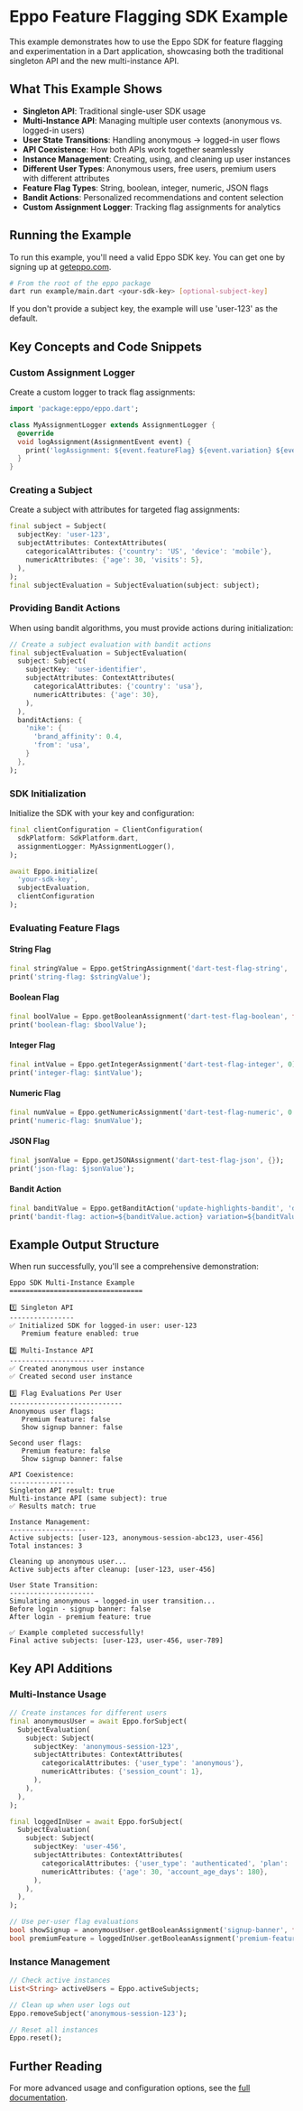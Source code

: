 # Eppo Feature Flagging SDK Example

This example demonstrates how to use the Eppo SDK for feature flagging and experimentation in a Dart application, showcasing both the traditional singleton API and the new multi-instance API.

## What This Example Shows

- **Singleton API**: Traditional single-user SDK usage
- **Multi-Instance API**: Managing multiple user contexts (anonymous vs. logged-in users)
- **User State Transitions**: Handling anonymous → logged-in user flows
- **API Coexistence**: How both APIs work together seamlessly
- **Instance Management**: Creating, using, and cleaning up user instances
- **Different User Types**: Anonymous users, free users, premium users with different attributes
- **Feature Flag Types**: String, boolean, integer, numeric, JSON flags
- **Bandit Actions**: Personalized recommendations and content selection
- **Custom Assignment Logger**: Tracking flag assignments for analytics

## Running the Example

To run this example, you'll need a valid Eppo SDK key. You can get one by signing up at [geteppo.com](https://geteppo.com).

```bash
# From the root of the eppo package
dart run example/main.dart <your-sdk-key> [optional-subject-key]
```

If you don't provide a subject key, the example will use 'user-123' as the default.

## Key Concepts and Code Snippets

### Custom Assignment Logger

Create a custom logger to track flag assignments:

```dart
import 'package:eppo/eppo.dart';

class MyAssignmentLogger extends AssignmentLogger {
  @override
  void logAssignment(AssignmentEvent event) {
    print('logAssignment: ${event.featureFlag} ${event.variation} ${event.timestamp}');
  }
}
```

### Creating a Subject

Create a subject with attributes for targeted flag assignments:

```dart
final subject = Subject(
  subjectKey: 'user-123',
  subjectAttributes: ContextAttributes(
    categoricalAttributes: {'country': 'US', 'device': 'mobile'},
    numericAttributes: {'age': 30, 'visits': 5},
  ),
);
final subjectEvaluation = SubjectEvaluation(subject: subject);
```

### Providing Bandit Actions

When using bandit algorithms, you must provide actions during initialization:

```dart
// Create a subject evaluation with bandit actions
final subjectEvaluation = SubjectEvaluation(
  subject: Subject(
    subjectKey: 'user-identifier',
    subjectAttributes: ContextAttributes(
      categoricalAttributes: {'country': 'usa'},
      numericAttributes: {'age': 30},
    ),
  ),
  banditActions: {
    'nike': {
      'brand_affinity': 0.4,
      'from': 'usa',
    }
  },
);
```

### SDK Initialization

Initialize the SDK with your key and configuration:

```dart
final clientConfiguration = ClientConfiguration(
  sdkPlatform: SdkPlatform.dart,
  assignmentLogger: MyAssignmentLogger(),
);

await Eppo.initialize(
  'your-sdk-key', 
  subjectEvaluation, 
  clientConfiguration
);
```

### Evaluating Feature Flags

#### String Flag

```dart
final stringValue = Eppo.getStringAssignment('dart-test-flag-string', 'default-string');
print('string-flag: $stringValue');
```

#### Boolean Flag

```dart
final boolValue = Eppo.getBooleanAssignment('dart-test-flag-boolean', false);
print('boolean-flag: $boolValue');
```

#### Integer Flag

```dart
final intValue = Eppo.getIntegerAssignment('dart-test-flag-integer', 0);
print('integer-flag: $intValue');
```

#### Numeric Flag

```dart
final numValue = Eppo.getNumericAssignment('dart-test-flag-numeric', 0.0);
print('numeric-flag: $numValue');
```

#### JSON Flag

```dart
final jsonValue = Eppo.getJSONAssignment('dart-test-flag-json', {});
print('json-flag: $jsonValue');
```

#### Bandit Action

```dart
final banditValue = Eppo.getBanditAction('update-highlights-bandit', 'default-bandit');
print('bandit-flag: action=${banditValue.action} variation=${banditValue.variation}');
```

## Example Output Structure

When run successfully, you'll see a comprehensive demonstration:

```
Eppo SDK Multi-Instance Example
=================================

1️⃣ Singleton API
----------------
✅ Initialized SDK for logged-in user: user-123
   Premium feature enabled: true

2️⃣ Multi-Instance API
---------------------
✅ Created anonymous user instance
✅ Created second user instance

3️⃣ Flag Evaluations Per User
----------------------------
Anonymous user flags:
   Premium feature: false
   Show signup banner: false

Second user flags:
   Premium feature: false
   Show signup banner: false

API Coexistence:
----------------
Singleton API result: true
Multi-instance API (same subject): true
✅ Results match: true

Instance Management:
-------------------
Active subjects: [user-123, anonymous-session-abc123, user-456]
Total instances: 3

Cleaning up anonymous user...
Active subjects after cleanup: [user-123, user-456]

User State Transition:
---------------------
Simulating anonymous → logged-in user transition...
Before login - signup banner: false
After login - premium feature: true

✅ Example completed successfully!
Final active subjects: [user-123, user-456, user-789]
```

## Key API Additions

### Multi-Instance Usage

```dart
// Create instances for different users
final anonymousUser = await Eppo.forSubject(
  SubjectEvaluation(
    subject: Subject(
      subjectKey: 'anonymous-session-123',
      subjectAttributes: ContextAttributes(
        categoricalAttributes: {'user_type': 'anonymous'},
        numericAttributes: {'session_count': 1},
      ),
    ),
  ),
);

final loggedInUser = await Eppo.forSubject(
  SubjectEvaluation(
    subject: Subject(
      subjectKey: 'user-456',
      subjectAttributes: ContextAttributes(
        categoricalAttributes: {'user_type': 'authenticated', 'plan': 'premium'},
        numericAttributes: {'age': 30, 'account_age_days': 180},
      ),
    ),
  ),
);

// Use per-user flag evaluations
bool showSignup = anonymousUser.getBooleanAssignment('signup-banner', false);
bool premiumFeature = loggedInUser.getBooleanAssignment('premium-feature', false);
```

### Instance Management

```dart
// Check active instances
List<String> activeUsers = Eppo.activeSubjects;

// Clean up when user logs out
Eppo.removeSubject('anonymous-session-123');

// Reset all instances
Eppo.reset();
```

## Further Reading

For more advanced usage and configuration options, see the [full documentation](https://docs.geteppo.com/sdks/client-sdks/dart/quickstart/).

